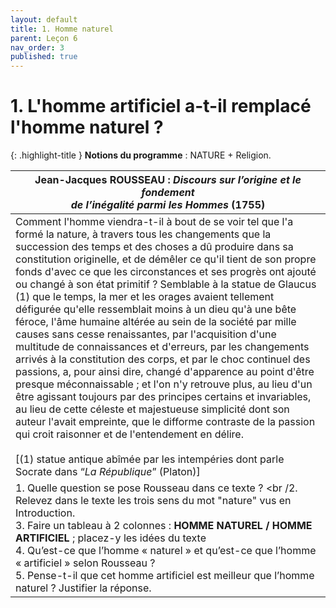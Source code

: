 ```yaml
---
layout: default
title: 1. Homme naturel
parent: Leçon 6
nav_order: 3
published: true
---
```

# 1. L'homme artificiel a-t-il remplacé l'homme naturel ?

{: .highlight-title }
**Notions du programme** : NATURE + Religion.


| Jean-Jacques ROUSSEAU : *Discours  sur l’origine et le fondement <br> de l’inégalité parmi les Hommes* (1755) |
| ------------------------------------------------------------ |
| Comment l'homme viendra-t-il à bout  de se voir tel que l'a formé la nature, à travers tous les changements que la  succession des temps et des choses a dû produire dans sa constitution  originelle, et de démêler ce qu'il tient de son propre fonds d'avec ce que  les circonstances et ses progrès ont ajouté ou changé à son état  primitif ? Semblable à la statue de Glaucus (1) que le temps, la mer et les  orages avaient tellement défigurée qu'elle ressemblait moins à un dieu qu'à  une bête féroce, l'âme humaine altérée au sein de la société par mille causes  sans cesse renaissantes, par l'acquisition d'une multitude de connaissances  et d'erreurs, par les changements arrivés à la constitution des corps, et par  le choc continuel des passions, a, pour ainsi dire, changé d'apparence au  point d'être presque méconnaissable ; et l'on n'y retrouve plus, au lieu  d'un être agissant toujours par des principes certains et invariables, au  lieu de cette céleste et majestueuse simplicité dont son auteur l'avait  empreinte, que le difforme contraste de la passion qui croit raisonner et de  l'entendement en délire.   <br /><br />[(1) statue antique abîmée par les  intempéries dont parle Socrate dans “*La République*” (Platon)] |
| 1. Quelle question se pose Rousseau dans ce texte ?  <br /2. Relevez dans le texte les trois sens du mot "nature" vus en Introduction.<br />3. Faire un tableau à 2 colonnes : **HOMME** **NATUREL / HOMME ARTIFICIEL** ;  placez-y les idées du texte  <br />4. Qu’est-ce que l’homme « naturel » et qu’est-ce que l’homme « artificiel » selon Rousseau ?  <br />5. Pense-t-il que cet homme artificiel est meilleur que l’homme  naturel ? Justifier la réponse. |


